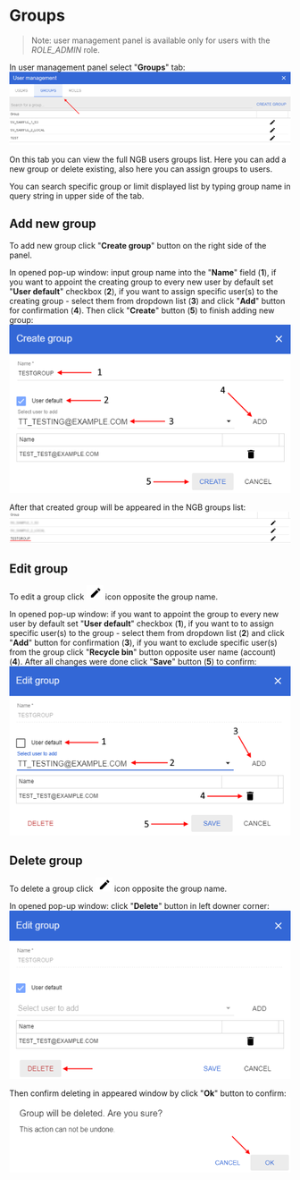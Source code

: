 # Groups
> Note: user management panel is available only for users with the *ROLE_ADMIN* role.

In user management panel select "**Groups**" tab:
![NGB User Management](images/um-groups-1.png)

On this tab you can view the full NGB users groups list. Here you can add a new group or delete existing, also here you can assign groups to users.

You can search specific group or limit displayed list by typing group name in query string in upper side of the tab.

## Add new group
To add new group click "**Create group**" button on the right side of the panel.

In opened pop-up window: input group name into the "**Name**" field (**1**), if you want to appoint the creating group to every new user by default set "**User default**" checkbox (**2**), if you want to assign specific user(s) to the creating group - select them from dropdown list (**3**) and click "**Add**" button for confirmation (**4**). Then click "**Create**" button (**5**) to finish adding new group:
![NGB User Management](images/um-groups-2.png)

After that created group will be appeared in the NGB groups list:
![NGB User Management](images/um-groups-3.png)

## Edit group
To edit a group click ![NGB User Management](images/um-users-4.png) icon opposite the group name.

In opened pop-up window: if you want to appoint the group to every new user by default set "**User default**" checkbox (**1**), if you want to to assign specific user(s) to the group - select them from dropdown list (**2**) and click "**Add**" button for confirmation (**3**), if you want to exclude specific user(s) from the group click "**Recycle bin**" button opposite user name (account) (**4**). After all changes were done click "**Save**" button (**5**) to confirm:
![NGB User Management](images/um-groups-4.png)

## Delete group
To delete a group click ![NGB User Management](images/um-users-4.png) icon opposite the group name.

In opened pop-up window: click "**Delete**" button in left downer corner:
![NGB User Management](images/um-groups-5.png)

Then confirm deleting in appeared window by click "**Ok**" button to confirm:
![NGB User Management](images/um-groups-6.png)